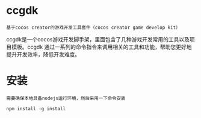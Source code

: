 # ccgdk
    基于cocos creator的游戏开发工具套件（cocos creator game develop kit）
ccgdk是一个cocos游戏开发脚手架，里面包含了几种游戏开发常用的工具以及项目模板。ccgdk
通过一系列的命令指令来调用相关的工具和功能，帮助您更好地提升开发效率，降低开发难度。

# 安装
    需要确保本地具备nodejs运行环境，然后采用一下命令安装

    npm install -g install
